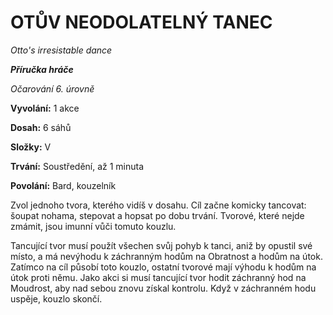# OTŮV NEODOLATELNÝ TANEC

*Otto's irresistable dance*

***Příručka hráče***

*Očarování 6. úrovně*

**Vyvolání:** 1 akce

**Dosah:** 6 sáhů

**Složky:** V

**Trvání:** Soustředění, až 1 minuta

**Povolání:** Bard, kouzelník

Zvol jednoho tvora, kterého vidíš v dosahu. Cíl začne komicky tancovat: šoupat nohama, stepovat a hopsat po dobu trvání. Tvorové, které nejde zmámit, jsou imunní vůči tomuto kouzlu. 

Tancující tvor musí použít všechen svůj pohyb k tanci, aniž by opustil své místo, a má nevýhodu k záchranným hodům na Obratnost a hodům na útok. Zatímco na cíl působí toto kouzlo, ostatní tvorové mají výhodu k hodům na útok proti němu. Jako akci si musí tancující tvor hodit záchranný hod na Moudrost, aby nad sebou znovu získal kontrolu. Když v záchranném hodu uspěje, kouzlo skončí.

